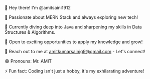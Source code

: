 🚀 Hey there! I'm @amitsaini1912

👀 Passionate about MERN Stack and always exploring new tech!

🌱 Currently diving deep into Java and sharpening my skills in Data Structures & Algorithms.

💼 Open to exciting opportunities to apply my knowledge and grow!

📧 Reach out to me at amitkumarsainig9@gmail.com - Let's connect!

😄 Pronouns: Mr. AMIT

⚡ Fun fact: Coding isn't just a hobby, it's my exhilarating adventure!

<!---
amitsaini1912/amitsaini1912 is a ✨ special ✨ repository because its `README.md` (this file) appears on your GitHub profile.
You can click the Preview link to take a look at your changes.
--->
